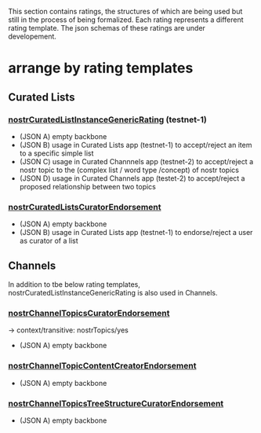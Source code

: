 This section contains ratings, the structures of which are being used but still in the process of being formalized. Each rating represents a different rating template. The json schemas of these ratings are under developement.

# arrange by rating templates

## Curated Lists

### [nostrCuratedListInstanceGenericRating](nostrCuratedListInstanceGenericRating.md) (testnet-1)
- (JSON A) empty backbone
- (JSON B) usage in Curated Lists app (testnet-1) to accept/reject an item to a specific simple list
- (JSON C) usage in Curated Channnels app (testnet-2) to accept/reject a nostr topic to the (complex list / word type /concept) of nostr topics
- (JSON D) usage in Curated Channels app (testet-2) to accept/reject a proposed relationship between two topics

### [nostrCuratedListsCuratorEndorsement](nostrCuratedListsCuratorEndorsement.md)
- (JSON A) empty backbone
- (JSON B) usage in Curated Lists app (testnet-1) to endorse/reject a user as curator of a list

## Channels

In addition to tbe below rating templates, nostrCuratedListInstanceGenericRating is also used in Channels.

### [nostrChannelTopicsCuratorEndorsement](nostrChannelTopicsCuratorEndorsement.md)
-> context/transitive: nostrTopics/yes
- (JSON A) empty backbone

### [nostrChannelTopicContentCreatorEndorsement](nostrChannelTopicContentCreatorEndorsement.md)
- (JSON A) empty backbone

### [nostrChannelTopicsTreeStructureCuratorEndorsement](nostrChannelTopicsTreeStructureCuratorEndorsement.md)
- (JSON A) empty backbone



